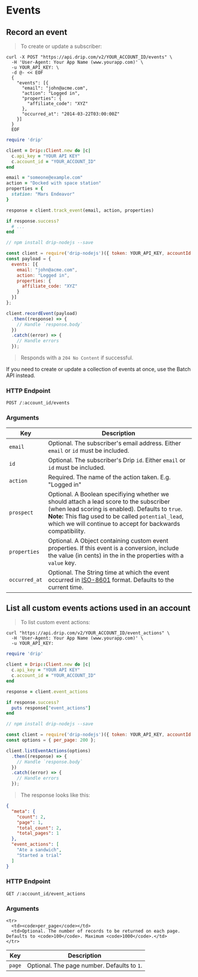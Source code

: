 # Events

## Record an event

> To create or update a subscriber:

```shell
curl -X POST "https://api.drip.com/v2/YOUR_ACCOUNT_ID/events" \
  -H 'User-Agent: Your App Name (www.yourapp.com)' \
  -u YOUR_API_KEY: \
  -d @- << EOF
  {
    "events": [{
      "email": "john@acme.com",
      "action": "Logged in",
      "properties": {
        "affiliate_code": "XYZ"
      },
      "occurred_at": "2014-03-22T03:00:00Z"
    }]
  }
  EOF
```

```ruby
require 'drip'

client = Drip::Client.new do |c|
  c.api_key = "YOUR API KEY"
  c.account_id = "YOUR_ACCOUNT_ID"
end

email = "someone@example.com"
action = "Docked with space station"
properties = {
  station: "Mars Endeavor"
}

response = client.track_event(email, action, properties)

if response.success?
  # ...
end
```

```javascript
// npm install drip-nodejs --save

const client = require('drip-nodejs')({ token: YOUR_API_KEY, accountId: YOUR_ACCOUNT_ID });
const payload = {
  events: [{
    email: "john@acme.com",
    action: "Logged in",
    properties: {
      affiliate_code: "XYZ"
    }
  }]
};

client.recordEvent(payload)
  .then((response) => {
    // Handle `response.body`
  })
  .catch((error) => {
    // Handle errors
  });
```

> Responds with a `204 No Content` if successful.

If you need to create or update a collection of events at once, use the Batch API instead.

### HTTP Endpoint

`POST /:account_id/events`

### Arguments

<table>
  <thead>
    <tr>
      <th>Key</th>
      <th>Description</th>
    </tr>
  </thead>
  <tbody>
    <tr>
      <td><code>email</code></td>
      <td>Optional. The subscriber's email address. Either <code>email</code> or <code>id</code> must be included.</td>
    </tr>
    <tr>
      <td><code>id</code></td>
      <td>Optional. The subscriber's Drip <code>id</code>. Either <code>email</code> or <code>id</code> must be included.</td>
    </tr>
    <tr>
      <td><code>action</code></td>
      <td>Required. The name of the action taken. E.g. "Logged in"</td>
    </tr>
    <tr>
      <td><code>prospect</code></td>
      <td>Optional. A Boolean specifiying whether we should attach a lead score to the subscriber (when lead scoring is enabled). Defaults to <code>true</code>.
        <strong>Note:</strong> This flag used to be called <code>potential_lead</code>, which we will continue to accept for backwards compatibility.</td>
    </tr>
    <tr>
      <td><code>properties</code></td>
      <td>Optional. A Object containing custom event properties. If this event is a conversion, include the value (in cents) in the in the properties with a <code>value</code> key.</td>
    </tr>
    <tr>
      <td><code>occurred_at</code></td>
      <td>Optional. The String time at which the event occurred in <a href="http://en.wikipedia.org/wiki/ISO_8601">ISO-8601</a> format. Defaults to the current time.</td>
    </tr>
  </tbody>
</table>

## List all custom events actions used in an account

> To list custom event actions:

```shell
curl "https://api.drip.com/v2/YOUR_ACCOUNT_ID/event_actions" \
  -H 'User-Agent: Your App Name (www.yourapp.com)' \
  -u YOUR_API_KEY:
```

```ruby
require 'drip'

client = Drip::Client.new do |c|
  c.api_key = "YOUR API KEY"
  c.account_id = "YOUR_ACCOUNT_ID"
end

response = client.event_actions

if response.success?
  puts response["event_actions"]
end
```

```javascript
// npm install drip-nodejs --save

const client = require('drip-nodejs')({ token: YOUR_API_KEY, accountId: YOUR_ACCOUNT_ID });
const options = { per_page: 200 };

client.listEventActions(options)
  .then((response) => {
    // Handle `response.body`
  })
  .catch((error) => {
    // Handle errors
  });
```

> The response looks like this:

```json
{
  "meta": {
    "count": 2,
    "page": 1,
    "total_count": 2,
    "total_pages": 1
  },
  "event_actions": [
    "Ate a sandwich",
    "Started a trial"
  ]
}
```

### HTTP Endpoint

`GET /:account_id/event_actions`

### Arguments

<table>
  <thead>
    <tr>
      <th>Key</th>
      <th>Description</th>
    </tr>
  </thead>
  <tbody>
    <tr>
      <td><code>page</code></td>
      <td>Optional. The page number. Defaults to <code>1</code>.</td>
    </tr>

    <tr>
      <td><code>per_page</code></td>
      <td>Optional. The number of records to be returned on each page. Defaults to <code>100</code>. Maximum <code>1000</code>.</td>
    </tr>
  </tbody>
</table>

